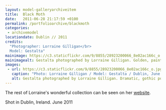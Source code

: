 ```yaml
---
layout: model-galleryarchiveitem
title:  Black Moth
date:   2011-06-28 21:17:59 +0100
permalink: /portfolioarchive/blackmoth
categories:
 - archivemodel
locationdate: Dublin // 2011
credits:
  "Photographer: Lorraine Gilligan</br>
  Model: Gestalta"
mainimage: https://c3.staticflickr.com/9/8855/28923200066_8e02ac166c_o.jpg
mainimagealt: Gestalta photographed by Lorraine Gilligan. Golden, painterly portrait of a girl with peacock feather necklace
images:
 - url: https://c3.staticflickr.com/9/8855/28923200066_8e02ac166c_o.jpg
   caption: "Photo: Lorraine Gilligan / Model: Gestalta / Dublin, June 2011"
   alt: Gestalta photographed by Lorraine Gilligan. Dramatic, gothic portrait of a pale skinned girl dressed in floating black material.
---
```

The rest of Lorraine's wonderful collection can be seen on her <a href="http://lorrainegilligan.com/felowship/" target="blank">website</a>.

Shot in Dublin, Ireland. June 2011
